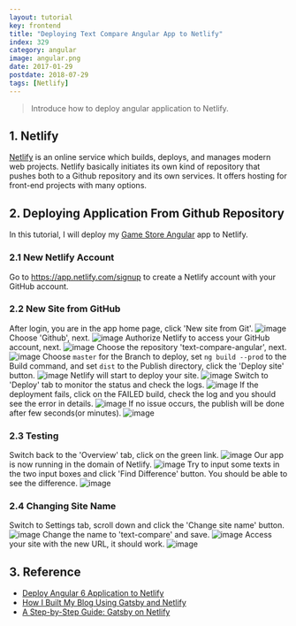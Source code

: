 ```yaml
---
layout: tutorial
key: frontend
title: "Deploying Text Compare Angular App to Netlify"
index: 329
category: angular
image: angular.png
date: 2017-01-29
postdate: 2018-07-29
tags: [Netlify]
---
```


> Introduce how to deploy angular application to Netlify.

## 1. Netlify
[Netlify](https://www.netlify.com/) is an online service which builds, deploys, and manages modern web projects.  Netlify basically initiates its own kind of repository that pushes both to a Github repository and its own services. It offers hosting for front-end projects with many options.

## 2. Deploying Application From Github Repository
In this tutorial, I will deploy my [Game Store Angular](https://github.com/jojozhuang/game-store-angular) app to Netlify.
### 2.1 New Netlify Account
Go to https://app.netlify.com/signup to create a Netlify account with your GitHub account.
### 2.2 New Site from GitHub
After login, you are in the app home page, click 'New site from Git'.
![image](/public/images/frontend/329/app.png)
Choose 'Github', next.
![image](/public/images/frontend/329/newsite.png)
Authorize Netlify to access your GitHub account, next.
![image](/public/images/frontend/329/authorize.png)
Choose the repository 'text-compare-angular', next.
![image](/public/images/frontend/329/repository.png)
Choose `master` for the Branch to deploy, set `ng build --prod` to the Build command, and set `dist` to the Publish directory, click the 'Deploy site' button.
![image](/public/images/frontend/329/options.png)
Netlify will start to deploy your site.
![image](/public/images/frontend/329/inprogress.png)
Switch to 'Deploy' tab to monitor the status and check the logs.
![image](/public/images/frontend/329/monitor.png)
If the deployment fails, click on the FAILED build, check the log and you should see the error in details.
![image](/public/images/frontend/329/errorlog.png)
If no issue occurs, the publish will be done after few seconds(or minutes).
![image](/public/images/frontend/329/published.png)
### 2.3 Testing
Switch back to the 'Overview' tab, click on the green link.
![image](/public/images/frontend/329/overview.png)
Our app is now running in the domain of Netlify.
![image](/public/images/frontend/329/diff.png)
Try to input some texts in the two input boxes and click 'Find Difference' button. You should be able to see the difference.
![image](/public/images/frontend/329/compare.png)
### 2.4 Changing Site Name
Switch to Settings tab, scroll down and click the 'Change site name' button.
![image](/public/images/frontend/329/settings.png)
Change the name to 'text-compare' and save.
![image](/public/images/frontend/329/changename.png)
Access your site with the new URL, it should work.
![image](/public/images/frontend/329/newname.png)

## 3. Reference
* [Deploy Angular 6 Application to Netlify](https://medium.com/@geeksamu/deploy-angular-6-application-to-netlify-60b39b9df61c)
* [How I Built My Blog Using Gatsby and Netlify](https://blog.pavsidhu.com/how-i-built-my-blog-using-gatsby-and-netlify/)
* [A Step-by-Step Guide: Gatsby on Netlify](https://www.netlify.com/blog/2016/02/24/a-step-by-step-guide-gatsby-on-netlify/)
